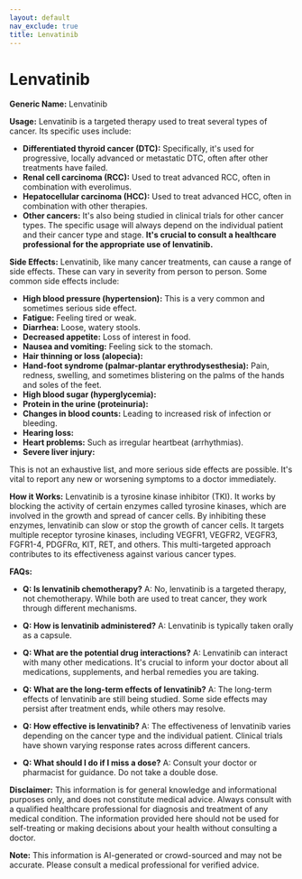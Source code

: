 ```yaml
---
layout: default
nav_exclude: true
title: Lenvatinib
---
```


# Lenvatinib

**Generic Name:** Lenvatinib

**Usage:** Lenvatinib is a targeted therapy used to treat several types of cancer.  Its specific uses include:

* **Differentiated thyroid cancer (DTC):**  Specifically, it's used for progressive, locally advanced or metastatic DTC, often after other treatments have failed.
* **Renal cell carcinoma (RCC):**  Used to treat advanced RCC, often in combination with everolimus.
* **Hepatocellular carcinoma (HCC):** Used to treat advanced HCC, often in combination with other therapies.
* **Other cancers:**  It's also being studied in clinical trials for other cancer types.  The specific usage will always depend on the individual patient and their cancer type and stage.  **It's crucial to consult a healthcare professional for the appropriate use of lenvatinib.**

**Side Effects:** Lenvatinib, like many cancer treatments, can cause a range of side effects.  These can vary in severity from person to person. Some common side effects include:

* **High blood pressure (hypertension):**  This is a very common and sometimes serious side effect.
* **Fatigue:** Feeling tired or weak.
* **Diarrhea:** Loose, watery stools.
* **Decreased appetite:** Loss of interest in food.
* **Nausea and vomiting:** Feeling sick to the stomach.
* **Hair thinning or loss (alopecia):**
* **Hand-foot syndrome (palmar-plantar erythrodysesthesia):** Pain, redness, swelling, and sometimes blistering on the palms of the hands and soles of the feet.
* **High blood sugar (hyperglycemia):**
* **Protein in the urine (proteinuria):**
* **Changes in blood counts:** Leading to increased risk of infection or bleeding.
* **Hearing loss:**
* **Heart problems:**  Such as irregular heartbeat (arrhythmias).
* **Severe liver injury:**


This is not an exhaustive list, and more serious side effects are possible.  It's vital to report any new or worsening symptoms to a doctor immediately.

**How it Works:** Lenvatinib is a tyrosine kinase inhibitor (TKI).  It works by blocking the activity of certain enzymes called tyrosine kinases, which are involved in the growth and spread of cancer cells. By inhibiting these enzymes, lenvatinib can slow or stop the growth of cancer cells.  It targets multiple receptor tyrosine kinases, including VEGFR1, VEGFR2, VEGFR3, FGFR1-4, PDGFRα, KIT, RET, and others.  This multi-targeted approach contributes to its effectiveness against various cancer types.

**FAQs:**

* **Q: Is lenvatinib chemotherapy?** A: No, lenvatinib is a targeted therapy, not chemotherapy. While both are used to treat cancer, they work through different mechanisms.

* **Q: How is lenvatinib administered?** A: Lenvatinib is typically taken orally as a capsule.

* **Q: What are the potential drug interactions?** A: Lenvatinib can interact with many other medications. It's crucial to inform your doctor about all medications, supplements, and herbal remedies you are taking.

* **Q: What are the long-term effects of lenvatinib?** A:  The long-term effects of lenvatinib are still being studied.  Some side effects may persist after treatment ends, while others may resolve.

* **Q: How effective is lenvatinib?** A: The effectiveness of lenvatinib varies depending on the cancer type and the individual patient.  Clinical trials have shown varying response rates across different cancers.

* **Q:  What should I do if I miss a dose?** A: Consult your doctor or pharmacist for guidance. Do not take a double dose.


**Disclaimer:** This information is for general knowledge and informational purposes only, and does not constitute medical advice.  Always consult with a qualified healthcare professional for diagnosis and treatment of any medical condition.  The information provided here should not be used for self-treating or making decisions about your health without consulting a doctor.


**Note:** This information is AI-generated or crowd-sourced and may not be accurate. Please consult a medical professional for verified advice.